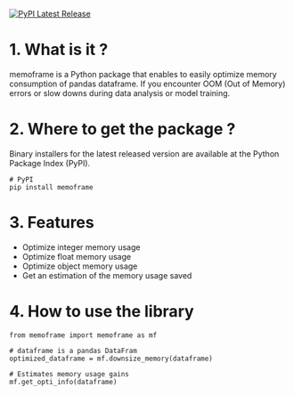 
[![PyPI Latest Release](https://img.shields.io/pypi/v/memoframe.svg)](https://pypi.org/project/memoframe/)
# 1. What is it ?

memoframe is a Python package that enables to easily optimize memory consumption of pandas dataframe. If you encounter OOM (Out of Memory) errors or slow downs during data analysis or model training.

# 2. Where to get the package ?

Binary installers for the latest released version are available at the Python Package Index (PyPI).

    # PyPI 
    pip install memoframe

# 3. Features 

- Optimize integer memory usage
- Optimize float memory usage
- Optimize object memory usage
- Get an estimation of the memory usage saved

# 4. How to use the library

    from memoframe import memoframe as mf
    
    # dataframe is a pandas DataFram
    optimized_dataframe = mf.downsize_memory(dataframe)

    # Estimates memory usage gains
    mf.get_opti_info(dataframe)

